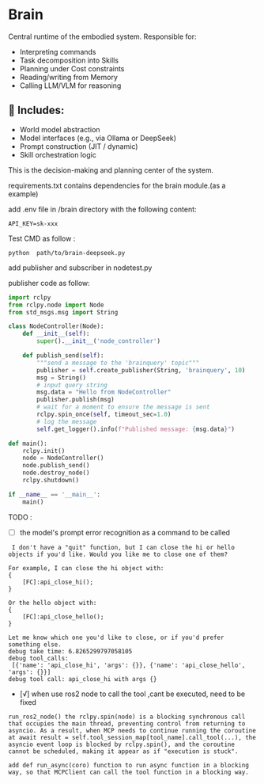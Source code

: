 # Brain

Central runtime of the embodied system. Responsible for:

- Interpreting commands
- Task decomposition into Skills
- Planning under Cost constraints
- Reading/writing from Memory
- Calling LLM/VLM for reasoning

## 🧠 Includes:

- World model abstraction
- Model interfaces (e.g., via Ollama or DeepSeek)
- Prompt construction (JIT / dynamic)
- Skill orchestration logic

This is the decision-making and planning center of the system.

requirements.txt contains dependencies for the brain module.(as a example)

add .env file in /brain directory with the following content:

```plaintext
API_KEY=sk-xxx
```

Test CMD as follow :

```SHELL
python  path/to/brain-deepseek.py
```

add publisher and subscriber in nodetest.py

publisher code as follow:

```python
import rclpy
from rclpy.node import Node
from std_msgs.msg import String

class NodeController(Node):
    def __init__(self):
        super().__init__('node_controller')

    def publish_send(self):
        """send a message to the 'brainquery' topic"""
        publisher = self.create_publisher(String, 'brainquery', 10)
        msg = String()
        # input query string
        msg.data = "Hello from NodeController"
        publisher.publish(msg)
        # wait for a moment to ensure the message is sent
        rclpy.spin_once(self, timeout_sec=1.0)
        # log the message
        self.get_logger().info(f"Published message: {msg.data}")

def main():
    rclpy.init()
    node = NodeController()
    node.publish_send()
    node.destroy_node()
    rclpy.shutdown()

if __name__ == '__main__':
    main()
```

TODO :

- [ ] the model's prompt error recognition as a command to be called
```
 I don't have a "quit" function, but I can close the hi or hello objects if you'd like. Would you like me to close one of them?

For example, I can close the hi object with:
{
    [FC]:api_close_hi();
}

Or the hello object with:
{
    [FC]:api_close_hello();
}

Let me know which one you'd like to close, or if you'd prefer something else. 
debug take time: 6.8265299797058105
debug tool_calls:
 [{'name': 'api_close_hi', 'args': {}}, {'name': 'api_close_hello', 'args': {}}]
debug tool call: api_close_hi with args {}
```

- [√] when use ros2 node to call the tool ,cant be executed, need to be fixed
```
run_ros2_node() the rclpy.spin(node) is a blocking synchronous call that occupies the main thread, preventing control from returning to asyncio. As a result, when MCP needs to continue running the coroutine at await result = self.tool_session_map[tool_name].call_tool(...), the asyncio event loop is blocked by rclpy.spin(), and the coroutine cannot be scheduled, making it appear as if "execution is stuck".

add def run_async(coro) function to run async function in a blocking way, so that MCPClient can call the tool function in a blocking way.
```


